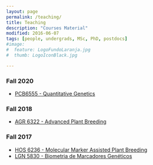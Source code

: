 ```yaml
---
layout: page
permalink: /teaching/
title: Teaching
description: "Courses Material"
modified: 2016-06-07
tags: [people, undergrads, MSc, PhD, postdocs]
#image:
#  feature: LogoFundoLaranja.jpg
#  thumb: LogoIconBlack.jpg

---
```


### Fall 2020

- [PCB6555 - Quantitative Genetics](class/quantGenetic/index.md)

### Fall 2018

- [AGR 6322 - Advanced Plant Breeding](class/ad_plant/index.md)

### Fall 2017

- [HOS 6236 - Molecular Marker Assisted Plant Breeding](https://hos6236.github.io/) 
- [LGN 5830 - Biometria de Marcadores Genéticos](http://augustogarcia.me/Biometria-de-Marcadores/)
